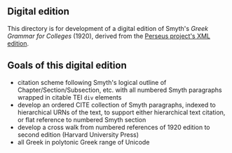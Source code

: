 ## Digital edition

This directory is for development of a digital edition of Smyth's *Greek Grammar for Colleges* (1920), derived from the [Perseus project's XML edition](http://www.perseus.tufts.edu/hopper/text?doc=Perseus%3atext%3a1999.04.0007).

## Goals of this digital edition ##

- citation scheme following Smyth's logical outline of Chapter/Section/Subsection, etc. with all numbered Smyth paragraphs wrapped in citable TEI `div` elements
- develop an ordered CITE collection of Smyth paragraphs, indexed to hierarchical URNs of the text, to support either hierarchical text citation, or flat reference to numbered Smyth section
- develop a cross walk from numbered references of 1920 edition to second edition (Harvard University Press)
- all Greek in polytonic Greek range of Unicode
